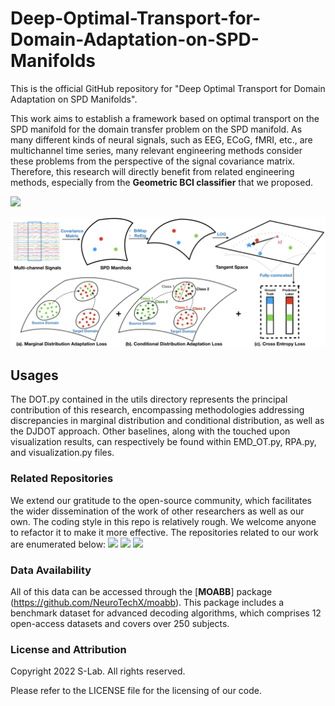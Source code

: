 # Deep-Optimal-Transport-for-Domain-Adaptation-on-SPD-Manifolds

This is the official GitHub repository for "Deep Optimal Transport for Domain Adaptation on SPD Manifolds".

This work aims to establish a framework based on optimal transport on the SPD manifold for the domain transfer problem on the SPD manifold. As many different kinds of neural signals, such as EEG, ECoG, fMRI, etc., are multichannel time series, many relevant engineering methods consider these problems from the perspective of the signal covariance matrix. Therefore, this research will directly benefit from related engineering methods, especially from the **Geometric BCI classifier** that we proposed.


[<img src="[https://arxiv.org/abs/2201.05745]"></img>](https://arxiv.org/abs/2201.05745)

![Illustration of Deep Optimal Transport](DOT.png)


## Usages

The DOT.py contained in the utils directory represents the principal contribution of this research, encompassing methodologies addressing discrepancies in marginal distribution and conditional distribution, as well as the DJDOT approach. Other baselines, along with the touched upon visualization results, can respectively be found within EMD_OT.py, RPA.py, and visualization.py files.


### Related Repositories

We extend our gratitude to the open-source community, which facilitates the wider dissemination of the work of other researchers as well as our own. The coding style in this repo is relatively rough. We welcome anyone to refactor it to make it more effective. The repositories related to our work are enumerated below:
[<img src="https://img.shields.io/badge/GitHub-Geometric BCI Classifier-b31b1b"></img>](https://github.com/GeometricBCI/Tensor-CSPNet-and-Graph-CSPNet)
[<img src="https://img.shields.io/badge/GitHub-Riemannian Procrustes Analysis-b31b1b"></img>](https://github.com/plcrodrigues/RPA)
[<img src="https://img.shields.io/badge/GitHub-Sliced-Wasserstein-b31b1b"></img>](https://github.com/clbonet/SPDSW)



### Data Availability

All of this data can be accessed through the [**MOABB**] package (https://github.com/NeuroTechX/moabb). This package includes a benchmark dataset for advanced decoding algorithms, which comprises 12 open-access datasets and covers over 250 subjects.


### License and Attribution

Copyright 2022 S-Lab. All rights reserved.

Please refer to the LICENSE file for the licensing of our code.
